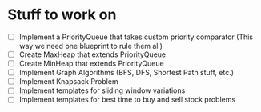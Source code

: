 # Stuff to work on

- [ ] Implement a PriorityQueue that takes custom priority comparator (This way we need one blueprint to rule them all)
- [ ] Create MaxHeap that extends PriorityQueue
- [ ] Create MinHeap that extends PriorityQueue
- [ ] Implement Graph Algorithms (BFS, DFS, Shortest Path stuff, etc.)
- [ ] Implement Knapsack Problem
- [ ] Implement templates for sliding window variations
- [ ] Implement templates for best time to buy and sell stock problems
